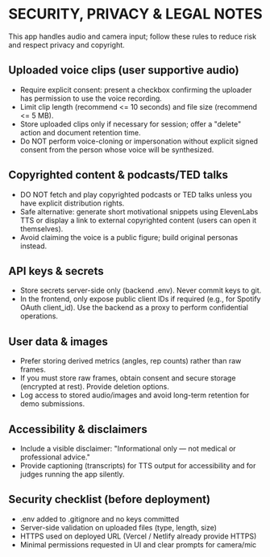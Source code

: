 SECURITY, PRIVACY & LEGAL NOTES
===============================

This app handles audio and camera input; follow these rules to reduce risk and respect privacy and copyright.

Uploaded voice clips (user supportive audio)
-------------------------------------------
- Require explicit consent: present a checkbox confirming the uploader has permission to use the voice recording.
- Limit clip length (recommend <= 10 seconds) and file size (recommend <= 5 MB).
- Store uploaded clips only if necessary for session; offer a "delete" action and document retention time.
- Do NOT perform voice-cloning or impersonation without explicit signed consent from the person whose voice will be synthesized.

Copyrighted content & podcasts/TED talks
----------------------------------------
- DO NOT fetch and play copyrighted podcasts or TED talks unless you have explicit distribution rights.
- Safe alternative: generate short motivational snippets using ElevenLabs TTS or display a link to external copyrighted content (users can open it themselves).
- Avoid claiming the voice is a public figure; build original personas instead.

API keys & secrets
------------------
- Store secrets server-side only (backend .env). Never commit keys to git.
- In the frontend, only expose public client IDs if required (e.g., for Spotify OAuth client_id). Use the backend as a proxy to perform confidential operations.

User data & images
------------------
- Prefer storing derived metrics (angles, rep counts) rather than raw frames.
- If you must store raw frames, obtain consent and secure storage (encrypted at rest). Provide deletion options.
- Log access to stored audio/images and avoid long-term retention for demo submissions.

Accessibility & disclaimers
---------------------------
- Include a visible disclaimer: "Informational only — not medical or professional advice."
- Provide captioning (transcripts) for TTS output for accessibility and for judges running the app silently.

Security checklist (before deployment)
--------------------------------------
- .env added to .gitignore and no keys committed
- Server-side validation on uploaded files (type, length, size)
- HTTPS used on deployed URL (Vercel / Netlify already provide HTTPS)
- Minimal permissions requested in UI and clear prompts for camera/mic
